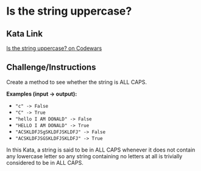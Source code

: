 # Is the string uppercase?

## Kata Link

[Is the string uppercase? on Codewars](https://www.codewars.com/kata/56cd44e1aa4ac7879200010b/train/python)

## Challenge/Instructions

Create a method to see whether the string is ALL CAPS.

**Examples (input -> output):**

- `"c" -> False`
- `"C" -> True`
- `"hello I AM DONALD" -> False`
- `"HELLO I AM DONALD" -> True`
- `"ACSKLDFJSgSKLDFJSKLDFJ" -> False`
- `"ACSKLDFJSGSKLDFJSKLDFJ" -> True`

In this Kata, a string is said to be in ALL CAPS whenever it does not contain any lowercase letter so any string containing no letters at all is trivially considered to be in ALL CAPS.